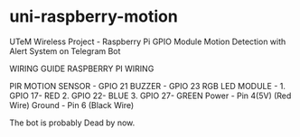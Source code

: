 # uni-raspberry-motion
UTeM Wireless Project - Raspberry Pi GPIO Module Motion Detection with Alert System on Telegram Bot

WIRING GUIDE
RASPBERRY PI WIRING

PIR MOTION SENSOR - GPIO 21
BUZZER            - GPIO 23
RGB LED MODULE    - 1. GPIO 17- RED
		    2. GPIO 22- BLUE
	            3. GPIO 27- GREEN
Power  - Pin 4(5V) (Red Wire)
Ground - Pin 6     (Black Wire)

The bot is probably Dead by now.

